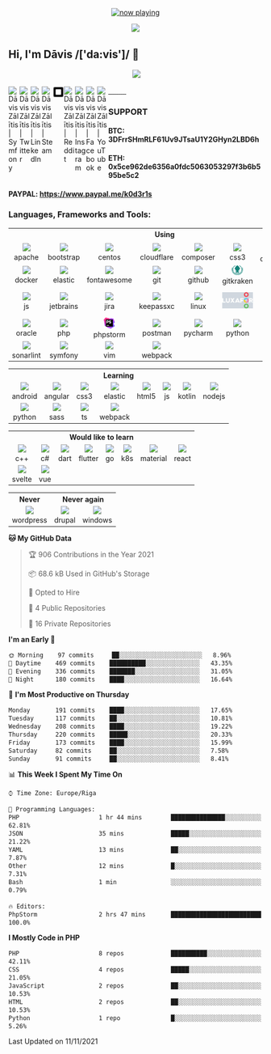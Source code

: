 <p align="center">
  <a href="https://last.fm/user/k0d3r1s" target="_blank"><img src="https://spotify.source.lv/view?uid=9d2gn8vajmgxg5vb7ow13d730&cover_image=false" alt="now playing"></a>
</p>

<p align="center">
  <a href="https://github.com/vairogs"><img src="https://avatars0.githubusercontent.com/u/44346553?s=84&v=4"></a><br>
</p>

## Hi, I'm Dāvis /['da:vis']/ 👋

<p align="center">
  <a href="https://api.eu.badgr.io/public/assertions/KZVfqz0sS52LQ0q0-sYR2w"><img height="100" src="https://media.eu.badgr.com/uploads/badges/7fba883935c1e63a98123376f2da2e2d74022108c5205c6d7de8d03aab26e5d4.png"></a><br>
</p>

<a href="https://connect.symfony.com/profile/k0d3r1s">
  <img align="left" alt="Dāvis Zālītis | Symfony" width="22px" src="https://cdn.jsdelivr.net/npm/simple-icons@v3/icons/symfony.svg" />
</a>
<a href="https://twitter.com/k0d3r1s">
  <img align="left" alt="Dāvis Zālītis | Twitter" width="22px" src="https://cdn.jsdelivr.net/npm/simple-icons@v3/icons/twitter.svg" />
</a>
<a href="https://www.linkedin.com/in/davis-zalitis">
  <img align="left" alt="Dāvis Zālītis | LinkedIn" width="22px" src="https://cdn.jsdelivr.net/npm/simple-icons@v3/icons/linkedin.svg" />
</a>
<a href="https://steamcommunity.com/id/ozo2003">
  <img align="left" alt="Dāvis Zālītis | Steam" width="22px" src="https://cdn.jsdelivr.net/npm/simple-icons@v3/icons/steam.svg" />
</a>
<a href="https://www.steamgifts.com/user/ozo2003">
  <img align="left" alt="Dāvis Zālītis | SteamGifts" width="22px" src="https://raw.githubusercontent.com/k0d3r1s/k0d3r1s/master/assets/images/steamgifts.svg" />
</a>
<a href="https://www.reddit.com/user/k0d3r1s">
  <img align="left" alt="Dāvis Zālītis | Reddit" width="22px" src="https://cdn.jsdelivr.net/npm/simple-icons@v3/icons/reddit.svg" />
</a>
<a href="https://www.instagram.com/asatrunord">
  <img align="left" alt="Dāvis Zālītis | Instagram" width="22px" src="https://cdn.jsdelivr.net/npm/simple-icons@v3/icons/instagram.svg" />
</a>
<a href="https://www.facebook.com/davis.zalitis">
  <img align="left" alt="Dāvis Zālītis | Facebook" width="22px" src="https://cdn.jsdelivr.net/npm/simple-icons@v3/icons/facebook.svg" />
</a>
<a href="https://www.youtube.com/channel/UCfd2i-4AAvnRe2hIdig6AUw">
  <img align="left" alt="Dāvis Zālītis | YouTube" width="22px" src="https://cdn.jsdelivr.net/npm/simple-icons@v3/icons/youtube.svg" />
</a>
<br/>

### **SUPPORT**  
#### BTC: 3DFrrSHmRLF61Uv9JTsaU1Y2GHyn2LBD6h
#### ETH: 0x5ce962de6356a0fdc5063053297f3b6b595be5c2
#### PAYPAL: https://www.paypal.me/k0d3r1s

### **Languages, Frameworks and Tools:**
<table>
  <tr>
    <th colspan="17">Using</td>
  </tr>
  <tr>
    <td align="center"><img width="22px" src="https://cdn.jsdelivr.net/npm/simple-icons@v3/icons/apache.svg" /><br>apache</td>
    <td align="center"><img width="22px" src="https://cdn.jsdelivr.net/npm/simple-icons@v3/icons/bootstrap.svg" /><br>bootstrap</td>
    <td align="center"><img width="22px" src="https://cdn.jsdelivr.net/npm/simple-icons@v3/icons/centos.svg" /><br>centos</td>
    <td align="center"><img width="22px" src="https://cdn.jsdelivr.net/npm/simple-icons@v3/icons/cloudflare.svg" /><br>cloudflare</td>
    <td align="center"><img width="22px" src="https://cdn.jsdelivr.net/npm/simple-icons@v3/icons/composer.svg" /><br>composer</td>
    <td align="center"><img width="22px" src="https://cdn.jsdelivr.net/npm/simple-icons@v3/icons/css3.svg" /><br>css3</td>
    <td align="center"><img width="22px" src="https://raw.githubusercontent.com/k0d3r1s/k0d3r1s/master/assets/images/datagrip.svg" /><br>datagrip</td>
    <td align="center"><img width="22px" src="https://www.debian.org/logos/openlogo-nd.svg" /><br>debian</td>
</tr>
<tr>
    <td align="center"><img width="22px" src="https://img.icons8.com/color/48/000000/docker.png" /><br>docker</td>
    <td align="center"><img width="22px" src="https://cdn.jsdelivr.net/npm/simple-icons@v3/icons/elasticsearch.svg" /><br>elastic</td>
    <td align="center"><img width="22px" src="https://cdn.jsdelivr.net/npm/simple-icons@v3/icons/fontawesome.svg" /><br>fontawesome</td>
    <td align="center"><img width="22px" src="https://cdn.jsdelivr.net/npm/simple-icons@v3/icons/git.svg" /><br>git</td>
    <td align="center"><img width="22px" src="https://cdn.jsdelivr.net/npm/simple-icons@v3/icons/github.svg" /><br>github</td>
    <td align="center"><img width="22px" src="https://raw.githubusercontent.com/k0d3r1s/k0d3r1s/master/assets/images/gitkraken.svg" /><br>gitkraken</td>
    <td align="center"><img width="22px" src="https://cdn.jsdelivr.net/npm/simple-icons@v3/icons/gitlab.svg" /><br>gitlab</td>
    <td align="center"><img width="22px" src="https://cdn.jsdelivr.net/npm/simple-icons@v3/icons/html5.svg" /><br>html5</td>
</tr>
<tr>
    <td align="center"><img width="22px" src="https://cdn.jsdelivr.net/npm/simple-icons@v3/icons/javascript.svg" /><br>js</td>
    <td align="center"><img width="22px" src="https://cdn.jsdelivr.net/npm/simple-icons@v3/icons/jetbrains.svg" /><br>jetbrains</td>
    <td align="center"><img width="22px" src="https://cdn.jsdelivr.net/npm/simple-icons@v3/icons/jira.svg" /><br>jira</td>
    <td align="center"><img width="22px" src="https://cdn.jsdelivr.net/npm/simple-icons@v3/icons/keepassxc.svg" /><br>keepassxc</td>
    <td align="center"><img width="22px" src="https://img.icons8.com/color/48/000000/linux.png" /><br>linux</td>
    <td align="center"><img width="75px" src="https://raw.githubusercontent.com/k0d3r1s/k0d3r1s/master/assets/images/luxafor.jpg" /></td>
    <td align="center"><img width="22px" src="https://cdn.jsdelivr.net/npm/simple-icons@v3/icons/microsoftteams.svg" /><br>ms teams</td>
    <td align="center"><img width="22px" src="https://cdn.jsdelivr.net/npm/simple-icons@v3/icons/mysql.svg" /><br>mysql</td>
</tr>
<tr>
    <td align="center"><img width="22px" src="https://cdn.jsdelivr.net/npm/simple-icons@v3/icons/oracle.svg" /><br>oracle</td>
    <td align="center"><img width="22px" src="https://www.php.net/images/logos/new-php-logo.svg" /><br>php</td>
    <td align="center"><img width="22px" src="https://raw.githubusercontent.com/k0d3r1s/k0d3r1s/master/assets/images/phpstorm.svg" /><br>phpstorm</td>
    <td align="center"><img width="22px" src="https://cdn.jsdelivr.net/npm/simple-icons@v3/icons/postman.svg" /><br>postman</td>
    <td align="center"><img width="22px" src="https://upload.wikimedia.org/wikipedia/commons/1/1d/PyCharm_Icon.svg" /><br>pycharm</td>
    <td align="center"><img width="22px" src="https://cdn.jsdelivr.net/npm/simple-icons@v3/icons/python.svg" /><br>python</td>
    <td align="center"><img width="22px" src="https://cdn.jsdelivr.net/npm/simple-icons@v3/icons/redis.svg" /><br>redis</td>
    <td align="center"><img width="22px" src="https://cdn.jsdelivr.net/npm/simple-icons@v3/icons/sass.svg" /><br>sass</td>
</tr>
<tr>
    <td align="center"><img width="22px" src="https://cdn.jsdelivr.net/npm/simple-icons@v3/icons/sonarlint.svg" /><br>sonarlint</td>
    <td align="center"><img width="22px" src="https://cdn.jsdelivr.net/npm/simple-icons@v3/icons/symfony.svg" /><br>symfony</td>
    <td align="center"><img width="22px" src="https://cdn.jsdelivr.net/npm/simple-icons@v3/icons/vim.svg" /><br>vim</td>
    <td align="center"><img width="22px" src="https://cdn.jsdelivr.net/npm/simple-icons@v3/icons/webpack.svg" /><br>webpack</td>
  </tr>
</table>

<table>
  <tr>
    <th colspan="17">Learning</td>
  </tr>
  <tr>
    <td align="center"><img width="22px" src="https://cdn.jsdelivr.net/npm/simple-icons@v3/icons/android.svg" /><br>android</td>
    <td align="center"><img width="22px" src="https://cdn.jsdelivr.net/npm/simple-icons@v3/icons/angular.svg" /><br>angular</td>
    <td align="center"><img width="22px" src="https://cdn.jsdelivr.net/npm/simple-icons@v3/icons/css3.svg" /><br>css3</td>
    <td align="center"><img width="22px" src="https://cdn.jsdelivr.net/npm/simple-icons@v3/icons/elasticsearch.svg" /><br>elastic</td>
    <td align="center"><img width="22px" src="https://cdn.jsdelivr.net/npm/simple-icons@v3/icons/html5.svg" /><br>html5</td>
    <td align="center"><img width="22px" src="https://cdn.jsdelivr.net/npm/simple-icons@v3/icons/javascript.svg" /><br>js</td>
    <td align="center"><img width="22px" src="https://cdn.jsdelivr.net/npm/simple-icons@v3/icons/kotlin.svg" /><br>kotlin</td>
    <td align="center"><img width="22px" src="https://cdn.jsdelivr.net/npm/simple-icons@v3/icons/node-dot-js.svg" /><br>nodejs</td>
</tr>
<tr>
    <td align="center"><img width="22px" src="https://cdn.jsdelivr.net/npm/simple-icons@v3/icons/python.svg" /><br>python</td>
    <td align="center"><img width="22px" src="https://cdn.jsdelivr.net/npm/simple-icons@v3/icons/sass.svg" /><br>sass</td>
    <td align="center"><img width="22px" src="https://cdn.jsdelivr.net/npm/simple-icons@v3/icons/typescript.svg" /><br>ts</td>
    <td align="center"><img width="22px" src="https://cdn.jsdelivr.net/npm/simple-icons@v3/icons/webpack.svg" /><br>webpack</td>
  </tr>
</table>

<table>
  <tr>
    <th colspan="17">Would like to learn</td>
  </tr>
  <tr>
    <td align="center"><img width="22px" src="https://cdn.jsdelivr.net/npm/simple-icons@v3/icons/cplusplus.svg" /><br>c++</td>
    <td align="center"><img width="22px" src="https://cdn.jsdelivr.net/npm/simple-icons@v3/icons/csharp.svg" /><br>c#</td>
    <td align="center"><img width="22px" src="https://cdn.jsdelivr.net/npm/simple-icons@v3/icons/dart.svg" /><br>dart</td>
    <td align="center"><img width="22px" src="https://cdn.jsdelivr.net/npm/simple-icons@v3/icons/flutter.svg" /><br>flutter</td>
    <td align="center"><img width="22px" src="https://cdn.jsdelivr.net/npm/simple-icons@v3/icons/go.svg" /><br>go</td>
    <td align="center"><img width="22px" src="https://cdn.jsdelivr.net/npm/simple-icons@v3/icons/kubernetes.svg" /><br>k8s</td>
    <td align="center"><img width="22px" src="https://cdn.jsdelivr.net/npm/simple-icons@v3/icons/materialdesign.svg" /><br>material</td>
    <td align="center"><img width="22px" src="https://cdn.jsdelivr.net/npm/simple-icons@v3/icons/react.svg" /><br>react</td>
</tr>
<tr>
    <td align="center"><img width="22px" src="https://cdn.jsdelivr.net/npm/simple-icons@v3/icons/svelte.svg" /><br>svelte</td>
    <td align="center"><img width="22px" src="https://cdn.jsdelivr.net/npm/simple-icons@v3/icons/vue-dot-js.svg" /><br>vue</td>
  </tr>
</table>

<table>
  <tr>
    <th colspan="1">Never</td>
    <th colspan="2">Never again</td>
  </tr>
  <tr>
    <td align="center"><img width="22px" src="https://cdn.jsdelivr.net/npm/simple-icons@v3/icons/wordpress.svg" /><br>wordpress</td>
    <td align="center"><img width="22px" src="https://cdn.jsdelivr.net/npm/simple-icons@v3/icons/drupal.svg" /><br>drupal</td>
    <td align="center"><img width="22px" src="https://cdn.jsdelivr.net/npm/simple-icons@v3/icons/windows.svg" /><br>windows</td>
  </tr>
</table>


<!--START_SECTION:waka-->
**🐱 My GitHub Data** 

> 🏆 906 Contributions in the Year 2021
 > 
> 📦 68.6 kB Used in GitHub's Storage 
 > 
> 💼 Opted to Hire
 > 
> 📜 4 Public Repositories 
 > 
> 🔑 16 Private Repositories  
 > 
**I'm an Early 🐤** 

```text
🌞 Morning    97 commits     ██░░░░░░░░░░░░░░░░░░░░░░░   8.96% 
🌆 Daytime    469 commits    ██████████░░░░░░░░░░░░░░░   43.35% 
🌃 Evening    336 commits    ███████░░░░░░░░░░░░░░░░░░   31.05% 
🌙 Night      180 commits    ████░░░░░░░░░░░░░░░░░░░░░   16.64%

```
📅 **I'm Most Productive on Thursday** 

```text
Monday       191 commits    ████░░░░░░░░░░░░░░░░░░░░░   17.65% 
Tuesday      117 commits    ██░░░░░░░░░░░░░░░░░░░░░░░   10.81% 
Wednesday    208 commits    ████░░░░░░░░░░░░░░░░░░░░░   19.22% 
Thursday     220 commits    █████░░░░░░░░░░░░░░░░░░░░   20.33% 
Friday       173 commits    ████░░░░░░░░░░░░░░░░░░░░░   15.99% 
Saturday     82 commits     ██░░░░░░░░░░░░░░░░░░░░░░░   7.58% 
Sunday       91 commits     ██░░░░░░░░░░░░░░░░░░░░░░░   8.41%

```


📊 **This Week I Spent My Time On** 

```text
⌚︎ Time Zone: Europe/Riga

💬 Programming Languages: 
PHP                      1 hr 44 mins        ███████████████░░░░░░░░░░   62.81% 
JSON                     35 mins             █████░░░░░░░░░░░░░░░░░░░░   21.22% 
YAML                     13 mins             ██░░░░░░░░░░░░░░░░░░░░░░░   7.87% 
Other                    12 mins             █░░░░░░░░░░░░░░░░░░░░░░░░   7.31% 
Bash                     1 min               ░░░░░░░░░░░░░░░░░░░░░░░░░   0.79%

🔥 Editors: 
PhpStorm                 2 hrs 47 mins       █████████████████████████   100.0%

```

**I Mostly Code in PHP** 

```text
PHP                      8 repos             ██████████░░░░░░░░░░░░░░░   42.11% 
CSS                      4 repos             █████░░░░░░░░░░░░░░░░░░░░   21.05% 
JavaScript               2 repos             ██░░░░░░░░░░░░░░░░░░░░░░░   10.53% 
HTML                     2 repos             ██░░░░░░░░░░░░░░░░░░░░░░░   10.53% 
Python                   1 repo              █░░░░░░░░░░░░░░░░░░░░░░░░   5.26%

```



 Last Updated on 11/11/2021
<!--END_SECTION:waka-->
